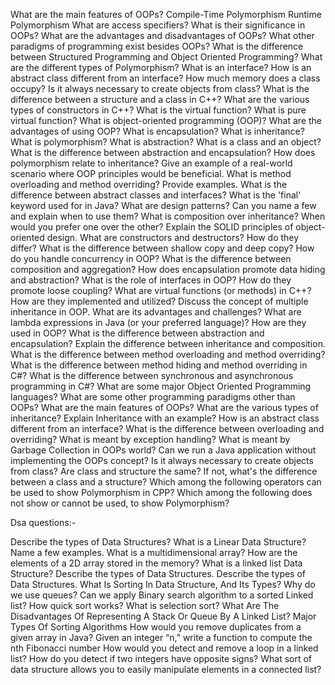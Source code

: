 What are the main features of OOPs?
Compile-Time Polymorphism
Runtime Polymorphism
What are access specifiers? What is their significance in OOPs?
What are the advantages and disadvantages of OOPs?
What other paradigms of programming exist besides OOPs?
What is the difference between Structured Programming and Object Oriented Programming?
What are the different types of Polymorphism?
What is an interface?
How is an abstract class different from an interface?
How much memory does a class occupy?
Is it always necessary to create objects from class?
What is the difference between a structure and a class in C++?
What are the various types of constructors in C++?
What is the virtual function?
What is pure virtual function?
What is object-oriented programming (OOP)?
What are the advantages of using OOP?
What is encapsulation?
What is inheritance?
What is polymorphism?
What is abstraction?
What is a class and an object?
What is the difference between abstraction and encapsulation?
How does polymorphism relate to inheritance?
Give an example of a real-world scenario where OOP principles would be beneficial.
What is method overloading and method overriding? Provide examples.
What is the difference between abstract classes and interfaces?
What is the 'final' keyword used for in Java?
What are design patterns? Can you name a few and explain when to use them?
What is composition over inheritance? When would you prefer one over the other?
Explain the SOLID principles of object-oriented design.
What are constructors and destructors? How do they differ?
What is the difference between shallow copy and deep copy?
How do you handle concurrency in OOP?
What is the difference between composition and aggregation?
How does encapsulation promote data hiding and abstraction?
What is the role of interfaces in OOP? How do they promote loose coupling?
What are virtual functions (or methods) in C++? How are they implemented and utilized?
Discuss the concept of multiple inheritance in OOP. What are its advantages and challenges?
What are lambda expressions in Java (or your preferred language)? How are they used in OOP?
What is the difference between abstraction and encapsulation?
Explain the difference between inheritance and composition.
What is the difference between method overloading and method overriding?
What is the difference between method hiding and method overriding in C#?
What is the difference between synchronous and asynchronous programming in C#?
What are some major Object Oriented Programming languages?
What are some other programming paradigms other than OOPs?
What are the main features of OOPs?
What are the various types of inheritance?
Explain Inheritance with an example?
How is an abstract class different from an interface?
What is the difference between overloading and overriding?
What is meant by exception handling?
What is meant by Garbage Collection in OOPs world?
Can we run a Java application without implementing the OOPs concept?
Is it always necessary to create objects from class?
Are class and structure the same? If not, what's the difference between a class and a structure?
Which among the following operators can be used to show Polymorphism in CPP?
Which among the following does not show or cannot be used, to show Polymorphism?


Dsa questions:- 

Describe the types of Data Structures?
What is a Linear Data Structure? Name a few examples.
What is a multidimensional array?
How are the elements of a 2D array stored in the memory?
What is a linked list Data Structure?
Describe the types of Data Structures.
Describe the types of Data Structures.
What Is Sorting In Data Structure, And Its Types?
Why do we use queues?
Can we apply Binary search algorithm to a sorted Linked list?
How quick sort works?
What is selection sort?
What Are The Disadvantages Of Representing A Stack Or Queue By A Linked List?
Major Types Of Sorting Algorithms
How would you remove duplicates from a given array in Java?
Given an integer “n,” write a function to compute the nth Fibonacci number
How would you detect and remove a loop in a linked list?
How do you detect if two integers have opposite signs?
What sort of data structure allows you to easily manipulate elements in a connected list?
